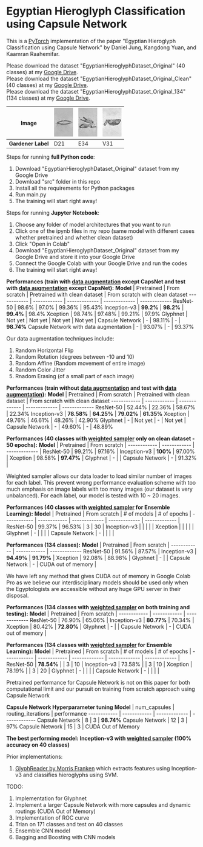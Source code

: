 # Egyptian Hieroglyph Classification using Capsule Network

This is a [PyTorch](https://pytorch.org/) implementation of the paper "Egyptian Hieroglyph Classification using Capsule Network" by Daniel Jung, Kangdong Yuan, and Kaamran Raahemifar.

Please download the dataset "EgyptianHieroglyphDataset_Original" (40 classes) at my [Google Drive](https://drive.google.com/drive/folders/1bhnMJ8NbCa-qw53EKy-olZp3cJKZU_jc?usp=sharing).<br />
Please download the dataset "EgyptianHieroglyphDataset_Original_Clean" (40 classes) at my [Google Drive](https://drive.google.com/drive/folders/1X5HdFvgWJOVtA-GxBLr1K_0FHJS2RZcZ?usp=sharing).<br />
Please download the dataset "EgyptianHieroglyphDataset_Original_134" (134 classes) at my [Google Drive](https://drive.google.com/drive/folders/1-qaDjJpZv84XIXYX1yAZnqUQBKAMxsgu?usp=sharing).

**Image** | ![alt text](/example/D21.png) | ![alt text](/example/E34.png) | ![alt text](/example/V31.png) 
------------ | ------------ | ------------- | -------------
**Gardener Label** | D21 | E34 | V31

Steps for running <b>full Python code</b>:
1. Download "EgyptianHieroglyphDataset_Original" dataset from my Google Drive
2. Download "src" folder in this repo
3. Install all the requirements for Python packages
4. Run main.py
5. The training will start right away!

Steps for running <b>Jupyter Notebook</b>:
1. Choose any folder of model architectures that you want to run
2. Click one of the ipynb files in my repo (same model with different cases whether pretrained and whether clean dataset)
3. Click "Open in Colab"
4. Download "EgyptianHieroglyphDataset_Original" dataset from my Google Drive and store it into your Google Drive
5. Connect the Google Colab with your Google Drive and run the codes
6. The training will start right away!

**Performances (train with [data augmentation](https://pytorch.org/vision/stable/transforms.html) except CapsNet and test with [data augmentation](https://pytorch.org/vision/stable/transforms.html) except CapsNet):**
**Model** | Pretrained | From scratch | Pretrained with clean dataset | From scratch with clean dataset
------------ | ------------ | ------------- | ------------- | -------------
ResNet-50 | 98.6% | 97.0% | 99.36% | 95.43%
Inception-v3 | **99.2%** | **98.2%** | **99.4%** | 98.4% 
Xception | 98.74% | 97.48% | 99.21% | 97.9%
Glyphnet | Not yet | Not yet | Not yet | Not yet | 
Capsule Network | - | 98.11% | - | **98.74%**
Capsule Network with data augmentation | - | 93.07% | - | 93.37%

Our data augmentation techniques include:
1. Random Horizontal Flip
2. Random Rotation (degrees between -10 and 10)
3. Random Affine (Random movement of entire image)
4. Random Color Jitter
5. Rnadom Erasing (of a small part of each image)

**Performances (train without [data augmentation](https://pytorch.org/vision/stable/transforms.html) and test with [data augmentation](https://pytorch.org/vision/stable/transforms.html)):**
**Model** | Pretrained | From scratch | Pretrained with clean dataset | From scratch with clean dataset
------------ | ------------ | ------------- | ------------- | -------------
ResNet-50 | 52.44% | 22.36% | 58.67% | 22.34%
Inception-v3 | **78.58%** | **64.25%** | **79.02%** | **61.35%**
Xception | 49.76% | 46.61% | 48.26% | 42.90%
Glyphnet | - | Not yet | - | Not yet | 
Capsule Network | - | 49.60% | - | 48.89%

**Performances (40 classes with [weighted sampler](https://pytorch.org/docs/stable/data.html) only on clean dataset - 50 epochs):**
**Model** | Pretrained | From scratch | 
------------ | ------------ | ------------- | 
ResNet-50 | 99.21% | 97.16% | 
Inception-v3 | **100%** | 97.00% |
Xception | 98.58% | **97.47%** |
Glyphnet | - |  |
Capsule Network | - | 91.32% |

Weighted sampler allows our data loader to load similar number of images for each label. This prevent wrong performance evaluation scheme with too much emphasis on image labels with too many images (our dataset is very unbalanced). For each label, our model is tested with 10 ~ 20 images.

**Performances (40 classes with [weighted sampler](https://pytorch.org/docs/stable/data.html) for Ensemble Learning):**
**Model** | Pretrained | From scratch | # of models | # of epochs |
------------ | ------------ | ------------- | ------------- | ------------- |
ResNet-50 | 99.37% | 96.53% | 3 | 30 |
Inception-v3 |  |  |  |  |
Xception |  |  |  |  |
Glyphnet | - |  | | |
Capsule Network | - |  | | |

**Performances (134 classes):**
**Model** | Pretrained | From scratch | 
------------ | ------------ | ------------- 
ResNet-50 | 91.56% | 87.57% | 
Inception-v3 | **94.49%** | **91.79%** | 
Xception | 92.08% | 88.98% | 
Glyphnet | - |  | 
Capsule Network | - | CUDA out of memory | 

We have left any method that gives CUDA out of memory in Google Colab Pro as we believe our interdisciplinary models should be used only when the Egyptologists are accessible without any huge GPU server in their disposal.

**Performances (134 classes with [weighted sampler](https://pytorch.org/docs/stable/data.html) on both training and testing):**
**Model** | Pretrained | From scratch | 
------------ | ------------ | ------------- 
ResNet-50 | 76.90% | 65.06% | 
Inception-v3 | **80.77%** | 70.34% | 
Xception | 80.42% | **72.80%** | 
Glyphnet | - |  | 
Capsule Network | - | CUDA out of memory | 

**Performances (134 classes with [weighted sampler](https://pytorch.org/docs/stable/data.html) for Ensemble Learning):**
**Model** | Pretrained | From scratch | # of models | # of epochs |
------------ | ------------ | ------------- | ------------- | ------------- |
ResNet-50 | **78.54%** |  | 3 | 10 |
Inception-v3 | 73.58% |  | 3 | 10 |
Xception | 78.19% |  | 3 | 20 |
Glyphnet | - |  | | |
Capsule Network | - |  | | |


Pretrained performance for Capsule Network is not on this paper for both computational limit and our pursuit on training from scratch approach using Capsule Network

**Capsule Network Hyperparameter tuning**
**Model** | num_capsules | routing_iterations | performance
------------ | ------------ | ------------- | -------------
Capsule Network | 8 | 3 | **98.74%**
Capsule Network | 12 | 3 | 97%
Capsule Network | 15 | 3 | CUDA Out of Memory

**The best performing model: Inception-v3 with [weighted sampler](https://pytorch.org/docs/stable/data.html) (100% accuracy on 40 classes)**

Prior implementations:
1. [GlyphReader by Morris Franken](https://github.com/morrisfranken/glyphreader) which extracts features using Inception-v3 and classifies hieroglyphs using SVM.

TODO:
1. Implementation for Glyphnet
2. Implement a larger Capsule Network with more capsules and dynamic routings (CUDA Out of Memory)
3. Implementation of ROC curve
4. Trian on 171 classes and test on 40 classes
5. Ensemble CNN model
6. Bagging and Boosting with CNN models

